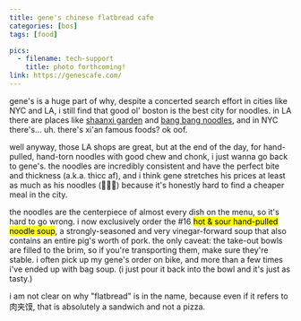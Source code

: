```yaml
---
title: gene's chinese flatbread cafe
categories: [bos]
tags: [food]

pics:
  - filename: tech-support
    title: photo forthcoming!
link: https://genescafe.com/
---
```


gene's is a huge part of why, despite a concerted search effort in cities like
NYC and LA, i still find that good ol' boston is the best city for noodles.  in
LA there are places like [shaanxi garden][shaanxi] and [bang bang
noodles][bangbang], and in NYC there's... uh.  there's xi'an famous foods?
ok oof.

well anyway, those LA shops are great, but at the end of the day, for
hand-pulled, hand-torn noodles with good chew and chonk, i just wanna go back
to gene's.  the noodles are incredibly consistent and have the perfect bite and
thickness (a.k.a. thicc af), and i think gene stretches his prices at least as
much as his noodles (🥁🥁💥) because it's honestly hard to find a cheaper meal
in the city.

the noodles are the centerpiece of almost every dish on the menu, so it's hard
to go wrong.  i now exclusively order the #16 <mark>hot & sour hand-pulled
noodle soup</mark>, a strongly-seasoned and very vinegar-forward soup that also
contains an entire pig's worth of pork.  the only caveat: the take-out bowls
are filled to the brim, so if you're transporting them, make sure they're
stable.  i often pick up my gene's order on bike, and more than a few times
i've ended up with bag soup.  (i just pour it back into the bowl and it's just
as tasty.)

i am not clear on why "flatbread" is in the name, because even if it refers to
肉夹馍, that is absolutely a sandwich and not a pizza.


[shaanxi]: https://shaanxigardensg.com/
[bangbang]: https://www.instagram.com/bangbangnoodlesla1/
